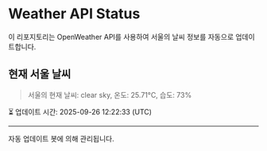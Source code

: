 
# Weather API Status

이 리포지토리는 OpenWeather API를 사용하여 서울의 날씨 정보를 자동으로 업데이트합니다.

## 현재 서울 날씨
> 서울의 현재 날씨: clear sky, 온도: 25.71°C, 습도: 73%

⏳ 업데이트 시간: 2025-09-26 12:22:33 (UTC)

---
자동 업데이트 봇에 의해 관리됩니다.
